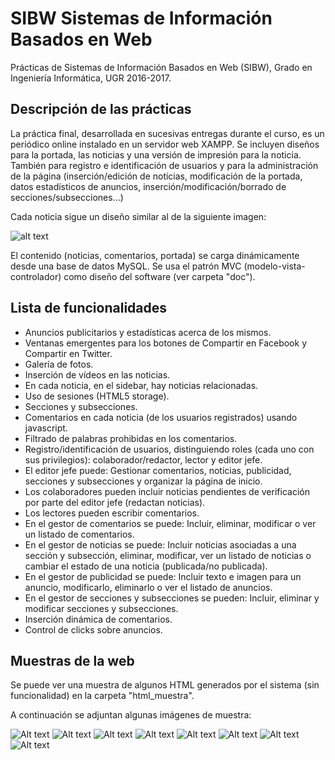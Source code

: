 # SIBW Sistemas de Información Basados en Web
Prácticas de Sistemas de Información Basados en Web (SIBW), Grado en Ingeniería Informática, UGR 2016-2017.

## Descripción de las prácticas

La práctica final, desarrollada en sucesivas entregas durante el curso, es un periódico online instalado en un servidor web XAMPP.
Se incluyen diseños para la portada, las noticias y una versión de impresión para la noticia. También para registro e identificación de usuarios y para la administración de la página (inserción/edición de noticias, modificación de la portada, datos estadísticos de anuncios, inserción/modificación/borrado de secciones/subsecciones...)

Cada noticia sigue un diseño similar al de la siguiente imagen:

![alt text](https://1stwebdesigner.com/wp-content/uploads/2013/06/wireframe.png)

El contenido (noticias, comentarios, portada) se carga dinámicamente desde una base de datos MySQL. Se usa el patrón MVC (modelo-vista-controlador) como diseño del software (ver carpeta "doc").

## Lista de funcionalidades

- Anuncios publicitarios y estadísticas acerca de los mismos.
- Ventanas emergentes para los botones de Compartir en Facebook y Compartir en Twitter.
- Galería de fotos.
- Inserción de vídeos en las noticias.
- En cada noticia, en el sidebar, hay noticias relacionadas.
- Uso de sesiones (HTML5 storage).
- Secciones y subsecciones.
- Comentarios en cada noticia (de los usuarios registrados) usando javascript.
- Filtrado de palabras prohibidas en los comentarios.
- Registro/identificación de usuarios, distinguiendo roles (cada uno con sus privilegios): colaborador/redactor, lector y editor jefe.
- El editor jefe puede: Gestionar comentarios, noticias, publicidad, secciones y subsecciones y organizar la página de inicio.
- Los colaboradores pueden incluir noticias pendientes de verificación por parte del editor jefe (redactan noticias).
- Los lectores pueden escribir comentarios.
- En el gestor de comentarios se puede: Incluir, eliminar, modificar o ver un listado de comentarios.
- En el gestor de noticias se puede: Incluir noticias asociadas a una sección y subsección, eliminar, modificar, ver un listado de noticias o cambiar el estado de una noticia (publicada/no publicada).
- En el gestor de publicidad se puede: Incluir texto e imagen para un anuncio, modificarlo, eliminarlo o ver el listado de anuncios.
- En el gestor de secciones y subsecciones se pueden: Incluir, eliminar y modificar secciones y subsecciones.
- Inserción dinámica de comentarios.
- Control de clicks sobre anuncios.

## Muestras de la web

Se puede ver una muestra de algunos HTML generados por el sistema (sin funcionalidad) en la carpeta "html_muestra". 

A continuación se adjuntan algunas imágenes de muestra:

![Alt text](html_muestra/imgs_muestra/portada1.png?raw=true "Portada")
![Alt text](html_muestra/imgs_muestra/portada2.png?raw=true)
![Alt text](html_muestra/imgs_muestra/noticia1.png?raw=true "Noticia")
![Alt text](html_muestra/imgs_muestra/noticia2.png?raw=true)
![Alt text](html_muestra/imgs_muestra/noticia_impirmir.png?raw=true "Noticia (versión para imprimir)")
![Alt text](html_muestra/imgs_muestra/gestor_noticias1.png?raw=true "Gestor de noticias")
![Alt text](html_muestra/imgs_muestra/gestor_noticias2.png?raw=true)
![Alt text](html_muestra/imgs_muestra/nueva_noticia.png?raw=true "Nueva noticia")
